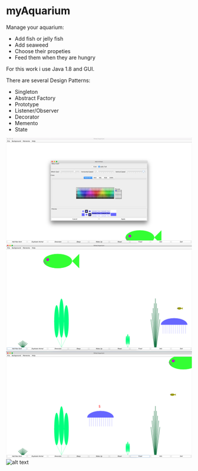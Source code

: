 # myAquarium

Manage your aquarium:

 * Add fish or jelly fish
 * Add seaweed
 * Choose their propeties
 * Feed them when they are hungry


For this work i use Java 1.8 and GUI.

There are several Design Patterns:

 * Singleton
 * Abstract Factory
 * Prototype
 * Listener/Observer
 * Decorator
 * Memento
 * State



![alt text](https://raw.githubusercontent.com/IdanAftaker/myAquarium/master/img/1.png)
![alt text](https://raw.githubusercontent.com/IdanAftaker/myAquarium/master/img/2.png)
![alt text](https://raw.githubusercontent.com/IdanAftaker/myAquarium/master/img/3.png)
![alt text](https://raw.githubusercontent.com/IdanAftaker/myAquarium/master/img/4.png)